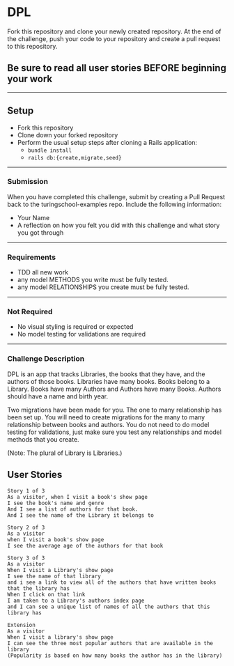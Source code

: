 # DPL

Fork this repository and clone your newly created repository. At the end of the challenge, push your code to your repository and create a pull request to this repository.

## Be sure to read all user stories BEFORE beginning your work
---

## Setup

* Fork this repository
* Clone down your forked repository
* Perform the usual setup steps after cloning a Rails application:
  - `bundle install`
  - `rails db:{create,migrate,seed}`
---

### Submission

When you have completed this challenge, submit by creating a Pull Request back to the turingschool-examples repo. Include the following information:

* Your Name
* A reflection on how you felt you did with this challenge and what story you got through
---
### Requirements

* TDD all new work
* any model METHODS you write must be fully tested.
* any model RELATIONSHIPS you create must be fully tested.
---
### Not Required

* No visual styling is required or expected
* No model testing for validations are required
---

### Challenge Description

DPL is an app that tracks Libraries, the books that they have, and the authors of those books. Libraries have many books. Books belong to a Library. Books have many Authors and Authors have many Books. Authors should have a name and birth year.

Two migrations have been made for you. The one to many relationship has been set up. You will need to create migrations for the many to many relationship between books and authors. You do not need to do model testing for validations, just make sure you test any relationships and model methods that you create.


(Note: The plural of Library is Libraries.)

## User Stories

```
Story 1 of 3
As a visitor, when I visit a book's show page
I see the book's name and genre
And I see a list of authors for that book.
And I see the name of the Library it belongs to
```

```
Story 2 of 3
As a visitor
when I visit a book's show page
I see the average age of the authors for that book
```

```
Story 3 of 3
As a visitor
When I visit a Library's show page
I see the name of that library
and i see a link to view all of the authors that have written books that the library has
When I click on that link
I am taken to a Library's authors index page 
and I can see a unique list of names of all the authors that this library has
```

```
Extension
As a visitor
When I visit a library's show page
I can see the three most popular authors that are available in the library
(Popularity is based on how many books the author has in the library)
```
